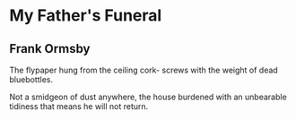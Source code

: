# My Father's Funeral
## Frank Ormsby
The flypaper hung
from the ceiling cork-
screws with the weight
of dead bluebottles.

Not a smidgeon of dust anywhere,
the house burdened
with an unbearable tidiness
that means he will not return.